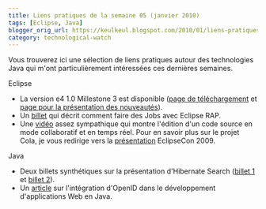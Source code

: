 ```yaml
---
title: Liens pratiques de la semaine 05 (janvier 2010)
tags: [Eclipse, Java]
blogger_orig_url: https://keulkeul.blogspot.com/2010/01/liens-pratiques-de-la-semaine_31.html
category: technological-watch
---
```


Vous trouverez ici une sélection de liens pratiques autour des technologies Java qui m'ont particulièrement intéressées ces dernières semaines.  

Eclipse

* La version e4 1.0 Millestone 3 est disponible ([page de téléchargement](http://download.eclipse.org/e4/downloads/drops/S-1.0M3-201001142115/index.html) et [page pour la présentation des nouveautés](http://download.eclipse.org/e4/downloads/drops/S-1.0M3-201001142115/e4-news-M3.html)).
* Un [billet](http://blog.zenika.com/index.php?post/2010/01/26/RAP-et-les-Jobs-Part-1) qui décrit comment faire des Jobs avec Eclipse RAP.
* Une [vidéo](http://codesurgeonblog.com/2008/06/cola-real-time-shared-editing.html) assez sympathique qui montre l'édition d'un code source en mode collaboratif et en temps réel. Pour en savoir plus sur le projet Cola, je vous redirige vers la [présentation](http://www.eclipsecon.org/2009/sessions?id=429) EclipseCon 2009.  

Java  

* Deux billets synthétiques sur la présentation d'Hibernate Search ([billet 1](http://coffeebean.loicdescotte.com/2009/11/hibernate-search-gestion-dune-agence.html) et [billet 2](http://coffeebean.loicdescotte.com/2010/01/hibernate-search-gestion-dune-agence.html)).
* Un [article](http://www.ibm.com/developerworks/opensource/library/j-openid/index.html?ca=drs-) sur l'intégration d'OpenID dans le développement d'applications Web en Java.